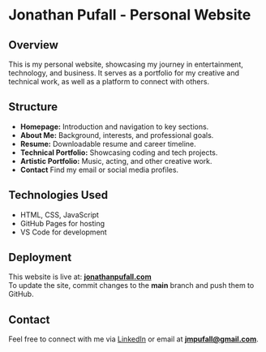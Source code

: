 # Jonathan Pufall - Personal Website  

## Overview  
This is my personal website, showcasing my journey in entertainment, technology, and business. It serves as a portfolio for my creative and technical work, as well as a platform to connect with others.  

## Structure  
- **Homepage:** Introduction and navigation to key sections.  
- **About Me:** Background, interests, and professional goals.  
- **Resume:** Downloadable resume and career timeline.   
- **Technical Portfolio:** Showcasing coding and tech projects.  
- **Artistic Portfolio:** Music, acting, and other creative work.
- **Contact** Find my email or social media profiles.

## Technologies Used  
- HTML, CSS, JavaScript  
- GitHub Pages for hosting  
- VS Code for development  

## Deployment  
This website is live at: **[jonathanpufall.com](https://jonathanpufall.com)**  
To update the site, commit changes to the **main** branch and push them to GitHub.  

## Contact  
Feel free to connect with me via [LinkedIn](www.linkedin.com/in/jonathan-pufall) or email at **jmpufall@gmail.com**.  
